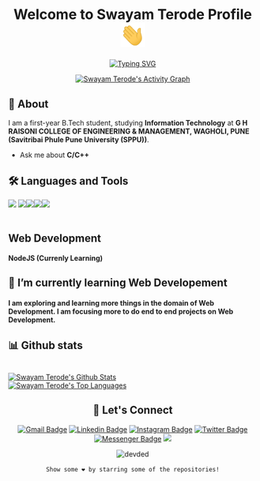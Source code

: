 
<div align="center">
  
  # Welcome to Swayam Terode Profile <img src="https://raw.githubusercontent.com/ABSphreak/ABSphreak/master/gifs/Hi.gif" width="50px">

[![Typing SVG](https://readme-typing-svg.herokuapp.com?size=21&center=true&vCenter=true&lines=A+Passionate+Programmer;Engineering+student+%40GHRCEM%2C+Pune;Web+Development+Enthusiast;Exploring+Github+%F0%9F%99%86)](https://git.io/typing-svg)
  
  <a href="https://github.com/ashutosh00710/github-readme-activity-graph"><img alt="Swayam Terode's Activity Graph" src="https://activity-graph.herokuapp.com/graph?username=swayamterode&bg_color=1F222E&color=F8D866&line=36BCF7FF&point=FFFFFF&hide_border=true" /></a>

  </div>


## 💬 About

I am a first-year B.Tech student, studying **Information Technology** at **G H RAISONI COLLEGE OF ENGINEERING & MANAGEMENT, WAGHOLI, PUNE (Savitribai Phule Pune University (SPPU))**.

- Ask me about **C/C++**


## 🛠  Languages and Tools

<p align="left">
  
<img src="https://media3.giphy.com/media/ln7z2eWriiQAllfVcn/200w.webp" width="40"> <img src="https://i.giphy.com/media/LMt9638dO8dftAjtco/200.webp" width="40"><img src="https://i.giphy.com/media/eNAsjO55tPbgaor7ma/200w.webp" width="40"><img src="https://i.giphy.com/media/KzJkzjggfGN5Py6nkT/200.webp" width="40"><img src="https://i.giphy.com/media/IdyAQJVN2kVPNUrojM/200.webp" width="40"><br><br>
  
</p>

## Web Development

#### NodeJS (Currenly Learning)


## 🌱 I’m currently learning Web Developement

#### I am exploring and learning more things in the domain of Web Development. I am focusing more to do end to end projects on Web Development.



## 📊 Github stats
  <br/>
    <a href="https://github.com/anuraghazra/github-readme-stats"><img alt="Swayam Terode's Github Stats" src="https://denvercoder1-github-readme-stats.vercel.app/api/?username=swayamterode&show_icons=true&count_private=true&theme=react&hide_border=true&bg_color=1F222E&title_color=F8D866&icon_color=F8D866" height="192px"/></a>
    <br/>
  <a href="https://github.com/anuraghazra/github-readme-stats"><img alt="Swayam Terode's Top Languages" src="https://github-readme-stats.vercel.app/api/top-langs/?username=swayamterode&langs_count=8&layout=compact&theme=react&hide_border=true&bg_color=1F222E&title_color=F8D866&icon_color=F8D866" height="192px"/></a>
 
  <!-- <b>Note:</b> Top languages is only a metric of the languages my public code consists of and doesn't reflect experience or skill level.-->
  
<!-- https://github.com/ashutosh00710/github-readme-activity-graph -->

<!-- https://github.com/jamesgeorge007/github-activity-readme -->
 
 
<div align="center">
  
## 👨 Let's Connect

  [![Gmail Badge](https://img.shields.io/badge/-swayamterodex@gmail.com-c14438?style=flat&logo=Gmail&logoColor=white)](mailto:swayamterodex@gmail.com "Connect via Email")
  [![Linkedin Badge](https://img.shields.io/badge/Swayam%20Terode-0072b1?style=flat&logo=Linkedin&logoColor=white)](https://www.linkedin.com/in/swayam-terode/ "Connect on LinkedIn")
  [![Instagram Badge](https://img.shields.io/badge/-@swayamterode-important?style=flat&logo=Instagram&logoColor=white)](https://m.me/swayamterode "Connect on Instagram")
  [![Twitter Badge](https://img.shields.io/badge/-@swayamterode-00acee?style=flat&logo=Twitter&logoColor=white)](https://twitter.com/intent/follow?screen_name=swayamterode "Follow on Twitter")
  [![Messenger Badge](https://img.shields.io/badge/-Messenger-0078FF?style=flat&logo=Messenger&logoColor=white)](https://m.me/terodeswayam "Connect on Facebook")
  ![](https://img.shields.io/youtube/channel/subscribers/UCaNo4d9GJPHCa5az5g_zM1Q)

</div>

<div align="center">
  
  <p align="center"> <img src="https://komarev.com/ghpvc/?username=swayamterode" alt="devded" /> </p>

    Show some ❤️ by starring some of the repositories!

</div>
